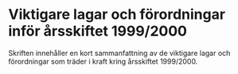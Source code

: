 # Viktigare lagar och förordningar inför årsskiftet 1999/2000

Skriften innehåller en kort sammanfattning av de viktigare lagar och förordningar som träder i kraft kring årsskiftet 1999/2000\.
